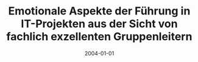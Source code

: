 ---
abstract: ''
authors:
- Anna Wujciow
date: '2004-01-01'
featured: false
links:
- name: Publik
  url: https://publik.tuwien.ac.at/showentry.php?ID=138829&lang=2
publication_types:
- '7'
publishDate: '2004-01-01'
title: Emotionale Aspekte der Führung in IT-Projekten aus der Sicht von fachlich exzellenten
  Gruppenleitern
url_pdf: ''
---